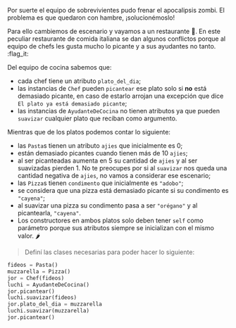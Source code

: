 Por suerte el equipo de sobrevivientes pudo frenar el apocalipsis zombi. El problema es que quedaron con hambre, ¡solucionémoslo!

Para ello cambiemos de escenario y vayamos a un restaurante :pizza:. En este peculiar restaurante de comida italiana se dan algunos conflictos porque al equipo de chefs les gusta mucho lo picante y a sus ayudantes no tanto. :flag_it:

Del equipo de cocina sabemos que:

* cada chef tiene un atributo `plato_del_dia`;
* las instancias de `Chef` pueden `picantear` ese plato solo si **no** está demasiado picante, en caso de estarlo arrojan una excepción que dice `El plato ya está demasiado picante`; 
* las instancias de `AyudanteDeCocina` no tienen atributos ya que pueden `suavizar` cualquier plato que reciban como argumento.

Mientras que de los platos podemos contar lo siguiente:

* las `Pasta`s tienen un atributo `ajies` que inicialmente es 0;
* están demasiado picantes cuando tienen más de 10 `ajies`;
* al ser picanteadas aumenta en 5 su cantidad de `ajies` y al ser suavizadas pierden 1. No te preocupes por si al `suavizar` nos queda una cantidad negativa de `ajies`, no vamos a considerar ese escenario;
* las `Pizza`s tienen `condimento` que inicialmente es `"adobo"`;
* se considera que una pizza está demasiado picante si su condimento es `"cayena"`;
* al suavizar una pizza su condimento pasa a ser `"orégano"` y al picantearla, `"cayena"`.
* Los constructores en ambos platos solo deben tener `self` como parámetro porque sus atributos siempre se inicializan con el mismo valor. :hot_pepper:

> Definí las clases necesarias para poder hacer lo siguiente:
>
```python
fideos = Pasta()
muzzarella = Pizza()
jor = Chef(fideos)
luchi = AyudanteDeCocina()
jor.picantear()
luchi.suavizar(fideos)
jor.plato_del_dia = muzzarella
luchi.suavizar(muzzarella)
jor.picantear()
```